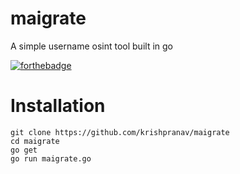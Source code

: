 # maigrate
A simple username osint tool built in go

[![forthebadge](https://forthebadge.com/images/badges/made-with-go.svg)](https://forthebadge.com)

# Installation
```
git clone https://github.com/krishpranav/maigrate
cd maigrate
go get
go run maigrate.go
```
